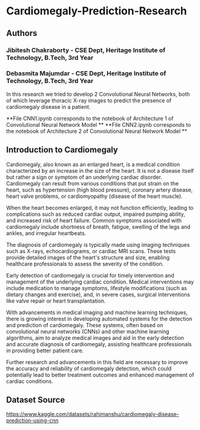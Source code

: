 # Cardiomegaly-Prediction-Research

## Authors

### Jibitesh Chakraborty - CSE Dept, Heritage Institute of Technology, B.Tech, 3rd Year
### Debasmita Majumdar - CSE Dept, Heritage Institute of Technology, B.Tech, 3rd Year

In this research we tried to develop 2 Convolutional Neural Networks, both of which leverage thoracic X-ray images to predict the presence of cardiomegaly disease in a patient. 

**File CNN1.ipynb corresponds to the notebook of Architecture 1 of Convolutional Neural Network Model **
**File CNN2.ipynb corresponds to the notebook of Architecture 2 of Convolutional Neural Network Model **

## Introduction to Cardiomegaly 
Cardiomegaly, also known as an enlarged heart, is a medical condition characterized by an increase in the size of the heart. It is not a disease itself but rather a sign or symptom of an underlying cardiac disorder. Cardiomegaly can result from various conditions that put strain on the heart, such as hypertension (high blood pressure), coronary artery disease, heart valve problems, or cardiomyopathy (disease of the heart muscle).

When the heart becomes enlarged, it may not function efficiently, leading to complications such as reduced cardiac output, impaired pumping ability, and increased risk of heart failure. Common symptoms associated with cardiomegaly include shortness of breath, fatigue, swelling of the legs and ankles, and irregular heartbeats.

The diagnosis of cardiomegaly is typically made using imaging techniques such as X-rays, echocardiograms, or cardiac MRI scans. These tests provide detailed images of the heart's structure and size, enabling healthcare professionals to assess the severity of the condition.

Early detection of cardiomegaly is crucial for timely intervention and management of the underlying cardiac condition. Medical interventions may include medication to manage symptoms, lifestyle modifications (such as dietary changes and exercise), and, in severe cases, surgical interventions like valve repair or heart transplantation.

With advancements in medical imaging and machine learning techniques, there is growing interest in developing automated systems for the detection and prediction of cardiomegaly. These systems, often based on convolutional neural networks (CNNs) and other machine learning algorithms, aim to analyze medical images and aid in the early detection and accurate diagnosis of cardiomegaly, assisting healthcare professionals in providing better patient care.

Further research and advancements in this field are necessary to improve the accuracy and reliability of cardiomegaly detection, which could potentially lead to better treatment outcomes and enhanced management of cardiac conditions.

## Dataset Source 
https://www.kaggle.com/datasets/rahimanshu/cardiomegaly-disease-prediction-using-cnn
